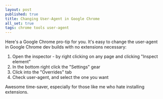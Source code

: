 ```yaml
---
layout: post
published: true
title: Changing User-Agent in Google Chrome
all_set: true
tags: chrome tools user-agent
---
```


Here's a Google Chrome pro-tip for you.
It's easy to change the user-agent in Google Chrome dev builds with no extensions necessary:

1.  Open the inspector - by right clicking on any page and clicking "Inspect element"
2.  In the bottom right click the "Settings" gear
3.  Click into the "Overrides" tab
4.  Check user-agent, and select the one you want

Awesome time-saver, especially for those like me who hate installing extensions.
